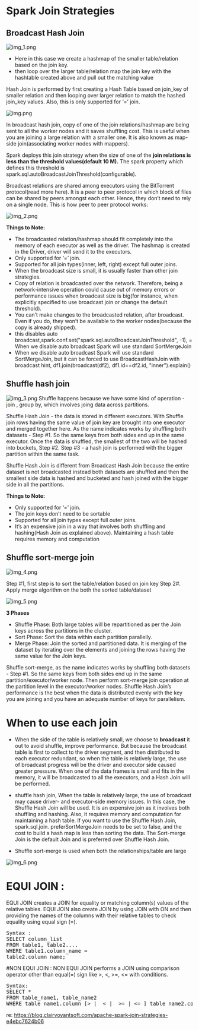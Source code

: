 # Spark Join Strategies 

## Broadcast Hash Join
![img_1.png](img_1.png)
- Here in this case we create a hashmap of the smaller table/relation based on the join key.
- then loop over the larger table/relation map the join key with the hashtable created above and pull out the matching value 

Hash Join is performed by first creating a Hash Table based on join_key of smaller relation and then looping over larger 
relation to match the hashed join_key values. Also, this is only supported for ‘=’ join.

![img.png](img.png)

In broadcast hash join, copy of one of the join relations/hashmap are being sent to all the worker nodes and it saves
shuffling cost. This is useful when you are joining a large relation with a smaller one. It is also known as map-side 
join(associating worker nodes with mappers).

Spark deploys this join strategy when the size of one of the **join relations is less than the threshold values(default 10 M).**
The spark property which defines this threshold is spark.sql.autoBroadcastJoinThreshold(configurable).

Broadcast relations are shared among executors using the BitTorrent protocol(read more here). It is a peer 
to peer protocol in which block of files can be shared by peers amongst each other. Hence, they don’t need to 
rely on a single node. This is how peer to peer protocol works:

![img_2.png](img_2.png)


**Things to Note:**

- The broadcasted relation/hashmap should fit completely into the memory of each executor 
   as well as the driver. The hashmap is created in the Driver, driver will send it to the executors.
- Only supported for ‘=’ join.
- Supported for all join types(inner, left, right) except full outer joins.
- When the broadcast size is small, it is usually faster than other join strategies.
- Copy of relation is broadcasted over the network. Therefore, being a network-intensive operation
  could cause out of memory errors or performance issues when broadcast size is big(for instance,
  when explicitly specified to use broadcast join or change the default threshold).
- You can’t make changes to the broadcasted relation, after broadcast. Even if you do, they won’t be available to 
  the worker nodes(because the copy is already shipped).
- this disables auto broadcast,spark.conf.set("spark.sql.autoBroadcastJoinThreshold", -1),
= When we disable auto broadcast Spark will use standard SortMergeJoin
- When we disable auto broadcast Spark will use standard SortMergeJoin, but it can be forced to use BroadcastHashJoin 
  with broadcast hint, df1.join(broadcast(df2), df1.id==df2.id, "inner").explain()

## Shuffle hash join
![img_3.png](img_3.png)
Shuffle happens because we have some kind of operation - join , group by, which involves joing data across partitions. 

Shuffle Hash Join - the data is stored in different executors. With Shuffle join rows having the same value of join key are brought
into one executor and merged together here. As the name indicates works by shuffling both datasets - Step #1. So the same keys from 
both sides end up in the same executor. Once the data is shuffled, the smallest of the two will be hashed into buckets, Step #2.
Step #3 - a hash join is performed with the bigger partition within the same task.

Shuffle Hash Join is different from Broadcast Hash Join because the entire dataset is not broadcasted instead both 
datasets are shuffled and then the smallest side data is hashed and bucketed and hash joined with the bigger 
side in all the partitions.



**Things to Note:**
- Only supported for ‘=’ join.
- The join keys don’t need to be sortable
- Supported for all join types except full outer joins.
- It’s an expensive join in a way that involves both shuffling and hashing(Hash Join as explained above). Maintaining a hash table 
  requires memory and computation
  
## Shuffle sort-merge join

![img_4.png](img_4.png)

Step #1, first step is to sort the table/relation based on join key
Step 2#. Apply merge algorithm on the both the sorted table/dataset

![img_5.png](img_5.png)

**3 Phases**
- Shuffle Phase: Both large tables will be repartitioned as per the Join keys across the partitions in the cluster.
- Sort Phase: Sort the data within each partition parallelly.
- Merge Phase: Join the sorted and partitioned data. It is merging of the dataset by iterating over the elements
  and joining the rows having the same value for the Join keys.

Shuffle sort-merge, as the name indicates works by shuffling both datasets - Step #1. So the same keys from both sides end up in 
the same partition/executor/worker node. Then perform sort-merge join operation at the partition level in the executor/worker nodes.
Shuffle Hash Join’s performance is the best when the data is distributed evenly with the key you are joining and you 
have an adequate number of keys for parallelism.

# When to use each join
- When the side of the table is relatively small, we choose to **broadcast** it out to avoid shuffle, improve performance. 
  But because the broadcast table is first to collect to the driver segment, and then distributed to each executor redundant, 
  so when the table is relatively large, the use of broadcast progress will be the driver and executor side caused greater pressure.
  When one of the data frames is small and fits in the memory, it will be broadcasted to all the executors, and a Hash Join 
  will be performed.

- shuffle hash join, When the table is relatively large, the use of broadcast may cause driver- and executor-side memory issues. 
  In this case, the Shuffle Hash Join will be used. It is an expensive join as it involves both shuffling and hashing. Also,
  it requires memory and computation for maintaining a hash table. If you want to use the Shuffle Hash Join, spark.sql.join.
  preferSortMergeJoin needs to be set to false, and the cost to build a hash map is less than sorting the data. The Sort-merge
  Join is the default Join and is preferred over Shuffle Hash Join.

- Shuffle sort-merge is used when both  the relationships/table are large


![img_6.png](img_6.png)




# EQUI JOIN :
EQUI JOIN creates a JOIN for equality or matching column(s) values of the relative tables. EQUI JOIN also create JOIN by using JOIN with ON and
then providing the names of the columns with their relative tables to check equality using equal sign (=).
<pre>
Syntax :
SELECT column_list  
FROM table1, table2....
WHERE table1.column_name =
table2.column_name;  
</pre>

#NON EQUI JOIN :
NON EQUI JOIN performs a JOIN using comparison operator other than equal(=) sign like >, <, >=, <= with conditions.
<pre>
Syntax:
SELECT *  
FROM table_name1, table_name2  
WHERE table_name1.column [> |  < |  >= | <= ] table_name2.column;
</pre>


re: https://blog.clairvoyantsoft.com/apache-spark-join-strategies-e4ebc7624b06